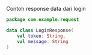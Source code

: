 

Contoh response data dari login
```kotlin
package com.example.request  

data class LoginResponse(  
    val token: String,  
    val message: String  
)
```